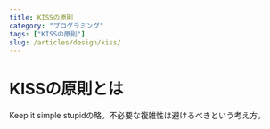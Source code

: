 ```yaml
---
title: KISSの原則
category: "プログラミング"
tags: ["KISSの原則"]
slug: /articles/design/kiss/
---
```



# KISSの原則とは
Keep it simple stupidの略。不必要な複雑性は避けるべきという考え方。